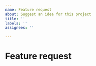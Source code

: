 ```yaml
---
name: Feature request
about: Suggest an idea for this project
title: ''
labels: ''
assignees: ''

---
```


<!--
WARNING: Failure to follow the issue template guidelines below will result in the issue being immediately closed.

Only feature requests should be opened here.

-->


# Feature request
<!--
Feature requests should include as much detail as possible:

- A descriptive title 
- A description of the problem you're trying to solve, including why you think this is a problem
- An overview of the suggested solution
- Use case: why should this be implemented?
- If the feature changes current behavior, reasons why your solution is better
- Relevant links, e.g.
    - Stack Overflow post illustrating a solution
    - Code within a Github repo that illustrates a solution
    - Native API documentation for proposed feature
-->


<!--
A POLITE REMINDER

- This is free, open-source software. 
- Although the author makes every effort to maintain it, no guarantees are made as to the quality or reliability, and reported issues will be addressed if and when the author has time. 
- Help/support will not be given by the author, so forums (e.g. Ionic) or Stack Overflow should be used. Any issues requesting help/support will be closed immediately.
- If you have urgent need of a bug fix/feature, the author can be engaged for PAID contract work to do so: please contact dave@workingedge.co.uk
- Rude or abusive comments/issues will not be tolerated, nor will opening multiple issues if those previously closed are deemed unsuitable. Any of the above will result in you being BANNED from ALL of my Github repositories.
-->